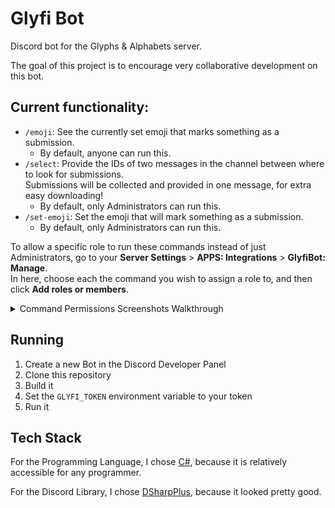 # Glyfi Bot

Discord bot for the Glyphs & Alphabets server.

The goal of this project is to encourage very collaborative development on this bot.

## Current functionality:

- `/emoji`: See the currently set emoji that marks something as a submission.
  - By default, anyone can run this.
- `/select`: Provide the IDs of two messages in the channel between where to look for submissions.  
  Submissions will be collected and provided in one message, for extra easy downloading!
  - By default, only Administrators can run this.
- `/set-emoji`: Set the emoji that will mark something as a submission.
  - By default, only Administrators can run this.

To allow a specific role to run these commands instead of just Administrators,
go to your **Server Settings** > **APPS: Integrations** > **GlyfiBot: Manage**.  
In here, choose each the command you wish to assign a role to, and then click **Add roles or members**.

<details>
<summary>Command Permissions Screenshots Walkthrough</summary>

![](.github/readme_assets/perms-01.png)

![](.github/readme_assets/perms-02.png)

![](.github/readme_assets/perms-03.png)

![](.github/readme_assets/perms-04.png)

![](.github/readme_assets/perms-05.png)

</details>

## Running

1. Create a new Bot in the Discord Developer Panel
2. Clone this repository
3. Build it
4. Set the `GLYFI_TOKEN` environment variable to your token
5. Run it

## Tech Stack

For the Programming Language, I chose [C#](https://dotnet.microsoft.com/en-us/languages/csharp), because it is relatively accessible for any programmer.

For the Discord Library, I chose [DSharpPlus](https://github.com/DSharpPlus/DSharpPlus), because it looked pretty good.
